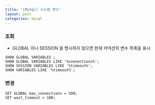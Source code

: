 ```yaml
---
title: '[MySql] 시스템 변수'
layout: post
categories: mysql
---
```


### 조회
- GLOBAL 이나 SESSION 을 명시하지 않으면 현재 커넥션의 변수 목록을 표시

```mysql
SHOW GLOBAL VARIABLES ;
SHOW GLOBAL VARIABLES LIKE '%connections%';
SHOW SESSION VARIABLES LIKE '%timeout%';
SHOW VARIABLES LIKE '%timeout%';
```

### 변경

```mysql
SET GLOBAL max_connections = 500;
SET wait_timeout = 100;
```

